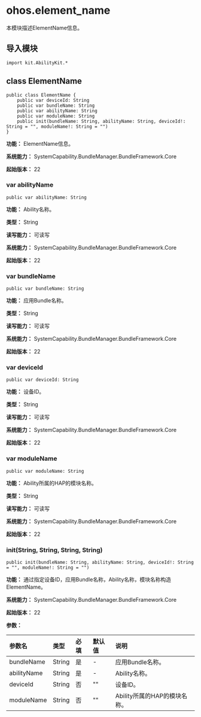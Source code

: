 # ohos.element_name

本模块描述ElementName信息。

## 导入模块

```cangjie
import kit.AbilityKit.*
```

## class ElementName

```cangjie
public class ElementName {
    public var deviceId: String
    public var bundleName: String
    public var abilityName: String
    public var moduleName: String
    public init(bundleName: String, abilityName: String, deviceId!: String = "", moduleName!: String = "")
}
```

**功能：** ElementName信息。

**系统能力：** SystemCapability.BundleManager.BundleFramework.Core

**起始版本：** 22

### var abilityName

```cangjie
public var abilityName: String
```

**功能：** Ability名称。

**类型：** String

**读写能力：** 可读写

**系统能力：** SystemCapability.BundleManager.BundleFramework.Core

**起始版本：** 22

### var bundleName

```cangjie
public var bundleName: String
```

**功能：** 应用Bundle名称。

**类型：** String

**读写能力：** 可读写

**系统能力：** SystemCapability.BundleManager.BundleFramework.Core

**起始版本：** 22

### var deviceId

```cangjie
public var deviceId: String
```

**功能：** 设备ID。

**类型：** String

**读写能力：** 可读写

**系统能力：** SystemCapability.BundleManager.BundleFramework.Core

**起始版本：** 22

### var moduleName

```cangjie
public var moduleName: String
```

**功能：** Ability所属的HAP的模块名称。

**类型：** String

**读写能力：** 可读写

**系统能力：** SystemCapability.BundleManager.BundleFramework.Core

**起始版本：** 22

### init(String, String, String, String)

```cangjie
public init(bundleName: String, abilityName: String, deviceId!: String = "", moduleName!: String = "")
```

**功能：** 通过指定设备ID，应用Bundle名称，Ability名称，模块名称构造ElementName。

**系统能力：** SystemCapability.BundleManager.BundleFramework.Core

**起始版本：** 22

**参数：**

|参数名|类型|必填|默认值|说明|
|:---|:---|:---|:---|:---|
|bundleName|String|是|-|应用Bundle名称。|
|abilityName|String|是|-|Ability名称。|
|deviceId|String|否|""|设备ID。|
|moduleName|String|否|""|Ability所属的HAP的模块名称。|
